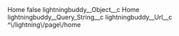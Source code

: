 <?xml version="1.0" encoding="UTF-8"?>
<CustomMetadata xmlns="http://soap.sforce.com/2006/04/metadata" xmlns:xsi="http://www.w3.org/2001/XMLSchema-instance" xmlns:xsd="http://www.w3.org/2001/XMLSchema">
    <label>Home</label>
    <protected>false</protected>
    <values>
        <field>lightningbuddy__Object__c</field>
        <value xsi:type="xsd:string">Home</value>
    </values>
    <values>
        <field>lightningbuddy__Query_String__c</field>
        <value xsi:nil="true"/>
    </values>
    <values>
        <field>lightningbuddy__Url__c</field>
        <value xsi:type="xsd:string">^\/lightning\/page\/home</value>
    </values>
</CustomMetadata>
